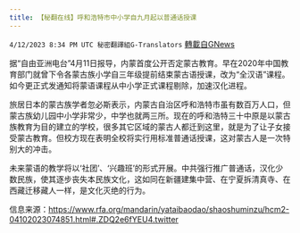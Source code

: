```yaml
---
title: 【秘翻在线】呼和浩特市中小学自九月起以普通话授课
---
```

`4/12/2023 8:34 PM UTC 秘密翻譯組G-Translators` [轉載自GNews](https://gnews.org/articles/1098662)

        
据“自由亚洲电台”4月11日报导，内蒙首度公开否定蒙古教育。早在2020年中国教育部门就曾下令各蒙古族小学自三年级提前结束蒙古语授课，改为“全汉语”课程。如今更正式发通知将蒙语课程从中小学正式课程剔除，加速汉化进程。

旅居日本的蒙古族学者忽必斯表示，内蒙古自治区呼和浩特市虽有数百万人口，但蒙古族幼儿园中小学非常少，中学也就两三所。现在的呼和浩特三十中原是以蒙古族教育为目的建立的学校，很多其它区域的蒙古人都迁到这里，就是为了让子女接受蒙古教育。但校方现在表明全校将实行用标准普通话授课，这对蒙古人是一次特别大的冲击。

未来蒙语的教学将以‘社团’、‘兴趣班’的形式开展。中共强行推广普通话，汉化少数民族，使其逐步丧失本民族文化，这如同在新疆建集中营、在宁夏拆清真寺、在西藏迁移藏人一样，是文化灭绝的行为。

信息来源：https://www.rfa.org/mandarin/yataibaodao/shaoshuminzu/hcm2-04102023074851.html#.ZDQ2e6fYEU4.twitter
